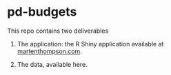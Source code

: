 # pd-budgets
This repo contains two deliverables

1. The application: the R Shiny application available at <a href="https://martenthompson.com">martenthompson.com</a>.

1. The data, available here.
